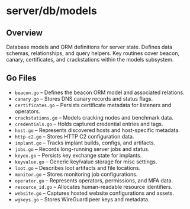 # server/db/models

## Overview

Database models and ORM definitions for server state. Defines data schemas, relationships, and query helpers. Key routines cover beacon, canary, certificates, and crackstations within the models subsystem.

## Go Files

- `beacon.go` – Defines the beacon ORM model and associated relations.
- `canary.go` – Stores DNS canary records and status flags.
- `certificates.go` – Persists certificate metadata for listeners and operators.
- `crackstations.go` – Models cracking nodes and benchmark data.
- `credentials.go` – Holds captured credential entries and tags.
- `host.go` – Represents discovered hosts and host-specific metadata.
- `http-c2.go` – Stores HTTP C2 configuration data.
- `implant.go` – Tracks implant builds, configs, and artifacts.
- `jobs.go` – Records long-running server jobs and status.
- `keyex.go` – Persists key exchange state for implants.
- `keyvalue.go` – Generic key/value storage for misc settings.
- `loot.go` – Describes loot artifacts and file locations.
- `monitor.go` – Stores monitoring job configurations.
- `operator.go` – Represents operators, permissions, and MFA data.
- `resource_id.go` – Allocates human-readable resource identifiers.
- `website.go` – Captures hosted website configurations and assets.
- `wgkeys.go` – Stores WireGuard peer keys and metadata.
